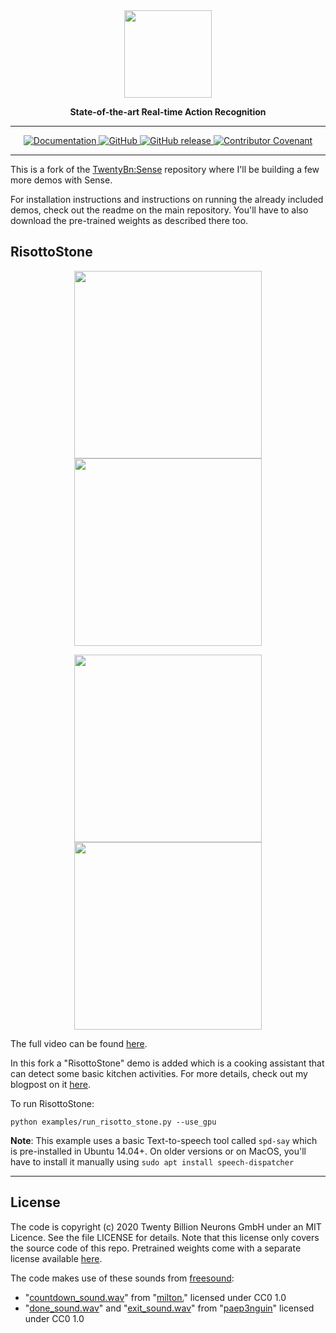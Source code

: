 <div align="center">

<img src="docs/imgs/sense_core_logo.svg" height="140px">

**State-of-the-art Real-time Action Recognition**

---

<!-- BADGES -->
<p align="center">
    <a href="https://sunnypanchal.ca/">
        <img alt="Documentation" src="https://img.shields.io/website/http/20bn.com.svg?down_color=red&down_message=offline&up_message=online">
    </a>
    <a href="https://github.com/TwentyBN/sense/master/LICENSE">
        <img alt="GitHub" src="https://img.shields.io/github/license/TwentyBN/sense.svg?color=blue">
    </a>
    <a href="https://github.com/TwentyBN/sense/releases">
        <img alt="GitHub release" src="https://img.shields.io/github/release/TwentyBN/sense.svg">
    </a>
    <a href="https://github.com/TwentyBN/sense/blob/master/CODE_OF_CONDUCT.md">
        <img alt="Contributor Covenant" src="https://img.shields.io/badge/Contributor%20Covenant-v2.0%20adopted-ff69b4.svg">
    </a>
</p>

</div>

---

This is a fork of the [TwentyBn:Sense]() repository where I'll be building a few more demos with Sense. 

For installation instructions and instructions on running the already included demos, check out the readme on the 
main repository. You'll have to also download the pre-trained weights as described there too. 

## RisottoStone

<p align="center">
    <img src="https://raw.githubusercontent.com/sunny-panchal/sense/master/docs/gifs/chopping_garlic.gif" 
width="300px">
    <img src="https://raw.githubusercontent.com/sunny-panchal/sense/master/docs/gifs/keep_stirring_1.gif" width="300px">
</p>

<p align="center">
    <img src="https://raw.githubusercontent.com/sunny-panchal/sense/master/docs/gifs/chilli_to_pot.gif" 
width="300px">
    <img src="https://raw.githubusercontent.com/sunny-panchal/sense/master/docs/gifs/add_rice.gif" width="300px">
</p>

The full video can be found [here](https://drive.google.com/file/d/1GzO_z5SY3D0t3yKOY7mwxREWjGxr9Mbi/view?usp=sharing).

In this fork a "RisottoStone" demo is added which is a cooking assistant that can detect some basic kitchen 
activities. For more details, check out my blogpost on it [here](https://sunnypanchal.ca/projects/risotto-stone).

To run RisottoStone:

```commandline
python examples/run_risotto_stone.py --use_gpu
```

**Note**: This example uses a basic Text-to-speech tool called `spd-say` which is pre-installed in Ubuntu 14.04+. On 
older versions or on MacOS, you'll have to install it manually using `sudo apt install speech-dispatcher`

---

## License 

The code is copyright (c) 2020 Twenty Billion Neurons GmbH under an MIT Licence. See the file LICENSE for details. Note that this license 
only covers the source code of this repo. Pretrained weights come with a separate license available [here](https://20bn.com/licensing/sdk/evaluation).

The code makes use of these sounds from [freesound](https://freesound.org/):
- "[countdown_sound.wav](https://freesound.org/s/244437/)" from "[milton.](https://freesound.org/people/milton./)" licensed under CC0 1.0
- "[done_sound.wav](https://freesound.org/s/388046/)" and "[exit_sound.wav](https://freesound.org/s/388047/)" from "[paep3nguin](https://freesound.org/people/paep3nguin/)" licensed under CC0 1.0
